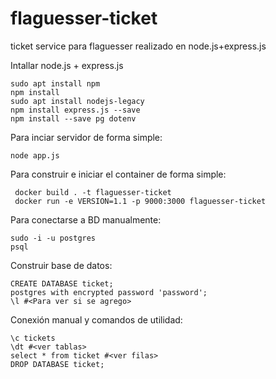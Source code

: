 # flaguesser-ticket
ticket service para flaguesser realizado en node.js+express.js

Intallar node.js + express.js
  
  ```
  sudo apt install npm
  npm install
  sudo apt install nodejs-legacy
  npm install express.js --save
  npm install --save pg dotenv
  ```

Para inciar servidor de forma simple:
  ```
  node app.js
  ```

Para construir e iniciar el container de forma simple:
 ```
  docker build . -t flaguesser-ticket
  docker run -e VERSION=1.1 -p 9000:3000 flaguesser-ticket
  ```

Para conectarse a BD manualmente:
```
sudo -i -u postgres
psql
```
Construir base de datos:
```
CREATE DATABASE ticket;
postgres with encrypted password 'password';
\l #<Para ver si se agrego>
```

Conexión manual y comandos de utilidad:
```
\c tickets
\dt #<ver tablas>
select * from ticket #<ver filas>
DROP DATABASE ticket;
```
